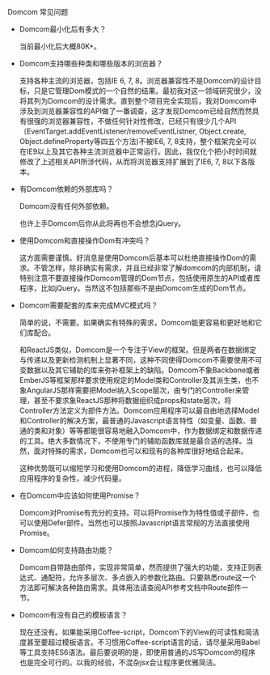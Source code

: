 Domcom 常见问题

* Domcom最小化后有多大？

  当前最小化后大概80K+。

* Domcom支持哪些种类和哪些版本的浏览器？

  支持各种主流的浏览器，包括IE 6, 7, 8。浏览器兼容性不是Domcom的设计目标，只是它管理Dom模式的一个自然的结果。最初我对这一领域研究很少，没将其列为Domcom的设计需求。直到整个项目完全实现后，我对Domcom中涉及到浏览器兼容性的API做了一番调查，这才发现Domcom已经自然而然具有很强的浏览器兼容性，不做任何针对性修改，已经只有很少几个API（EventTarget.addEventListener/removeEventListner, Object.create, Object.defineProperty等四五个方法)不被IE6, 7, 8支持，整个框架完全可以在IE9以上及其它各种主流浏览器中正常运行。因此，我仅化个把小时时间就修改了上述相关API所涉代码，从而将浏览器支持扩展到了IE6, 7, 8以下各版本。

* 有Domcom依赖的外部库吗？

  Domcom没有任何外部依赖。

  也许上手Domcom后你从此将再也不会想念jQuery。

* 使用Domcom和直接操作Dom有冲突吗？

  这方面需要谨慎。好消息是使用Domcom后基本可以杜绝直接操作Dom的需求。不管怎样，除非确实有需求，并且已经非常了解domcom的内部机制，请特别注意不要直接操作Domcom管理的Dom节点，包括使用原生的API或者库程序，比如jQuery。当然这不包括那些不是由Domcom生成的Dom节点。

* Domcom需要配套的库来完成MVC模式吗？

  简单的说，不需要。如果确实有特殊的需求，Domcom能更容易和更好地和它们库配合。

  和ReactJS类似，Domcom是一个专注于View的框架。但是两者在数据绑定与传递以及更新检测机制上显著不同，这种不同使得Domcom不需要使用不可变数据以及其它辅助的库来弥补框架上的缺陷。Domcom不象Backbone或者EmberJS等框架那样要求使用规定的Model类和Controller及其派生类，也不象AngularJS那样需要把Model纳入Scope层次，由专门的Controller来管理，甚至不要求象ReactJS那种将数据组织成props和state层次，将Controller方法定义为部件方法。Domcom应用程序可以最自由地选择Model和Controller的解决方案，最普通的Javascript语言特性（如变量、函数、普通的类和对象）等等都能很容易地融入Domcom中，作为数据绑定和数据传递的工具。绝大多数情况下，不使用专门的辅助函数库就是最合适的选择。当然，面对特殊的需求，Domcom也可以和现有的各种库很好地结合起来。

  这种优势既可以缩短学习和使用Domcom的进程，降低学习曲线，也可以降低应用程序的复杂性，减少代码量。

* 在Domcom中应该如何使用Promise？
  
  Domcom对Promise有充分的支持。可以将Promise作为特性值或子部件，也可以使用Defer部件。当然也可以按照Javascript语言常规的方法直接使用Promise。  

* Domcom如何支持路由功能？

  Domcom自带路由部件，实现非常简单，然而提供了强大的功能，支持正则表达式、通配符，允许多层次、多点嵌入的参数化路由。只要熟悉route这一个方法即可解决各种路由需求。具体用法请查阅API参考文档中Route部件一节。

* Domcom有没有自己的模板语言？

  现在还没有。如果能采用Coffee-script，Domcom下的View的可读性和简洁度甚至要超过模板语言。不习惯用Coffee-script语言的话，请尽量采用Babel等工具支持ES6语法。最后要说明的是，即使用普通的JS写Domcom的程序也是完全可行的。以我的经验，不混杂jsx会让程序更优雅简洁。

